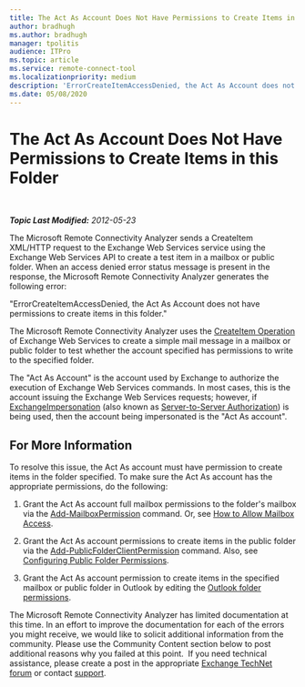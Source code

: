 ```yaml
---
title: The Act As Account Does Not Have Permissions to Create Items in this Folder
author: bradhugh
ms.author: bradhugh
manager: tpolitis
audience: ITPro 
ms.topic: article 
ms.service: remote-connect-tool
ms.localizationpriority: medium
description: 'ErrorCreateItemAccessDenied, the Act As Account does not have permissions to create items in this folder.'
ms.date: 05/08/2020
---
```


# The Act As Account Does Not Have Permissions to Create Items in this Folder

</div>

<div id="mainSection">

<div id="mainBody">

<span> </span>

_**Topic Last Modified:** 2012-05-23_

The Microsoft Remote Connectivity Analyzer sends a CreateItem XML/HTTP request to the Exchange Web Services service using the Exchange Web Services API to create a test item in a mailbox or public folder. When an access denied error status message is present in the response, the Microsoft Remote Connectivity Analyzer generates the following error:

"ErrorCreateItemAccessDenied, the Act As Account does not have permissions to create items in this folder."

The Microsoft Remote Connectivity Analyzer uses the [CreateItem Operation](https://go.microsoft.com/fwlink/?linkid=161972) of Exchange Web Services to create a simple mail message in a mailbox or public folder to test whether the account specified has permissions to write to the specified folder.

The "Act As Account" is the account used by Exchange to authorize the execution of Exchange Web Services commands. In most cases, this is the account issuing the Exchange Web Services requests; however, if [ExchangeImpersonation](https://go.microsoft.com/fwlink/?linkid=161948) (also known as [Server-to-Server Authorization](https://go.microsoft.com/fwlink/?linkid=161951)) is being used, then the account being impersonated is the "Act As account".

<div>

## For More Information

To resolve this issue, the Act As account must have permission to create items in the folder specified. To make sure the Act As account has the appropriate permissions, do the following:

1.  Grant the Act As account full mailbox permissions to the folder's mailbox via the [Add-MailboxPermission](https://go.microsoft.com/fwlink/?linkid=76497) command. Or, see [How to Allow Mailbox Access](https://go.microsoft.com/fwlink/?linkid=76535).

2.  Grant the Act As account permissions to create items in the public folder via the [Add-PublicFolderClientPermission](https://go.microsoft.com/fwlink/?linkid=123666) command. Also, see [Configuring Public Folder Permissions](https://go.microsoft.com/fwlink/?linkid=123665).

3.  Grant the Act As account permission to create items in the specified mailbox or public folder in Outlook by editing the [Outlook folder permissions](https://go.microsoft.com/fwlink/?linkid=86319).

The Microsoft Remote Connectivity Analyzer has limited documentation at this time. In an effort to improve the documentation for each of the errors you might receive, we would like to solicit additional information from the community. Please use the Community Content section below to post additional reasons why you failed at this point.  If you need technical assistance, please create a post in the appropriate [Exchange TechNet forum](https://go.microsoft.com/fwlink/?linkid=73420) or contact [support](https://go.microsoft.com/fwlink/?linkid=8158).

</div>

</div>

<span> </span>

</div>

</div>

</div>

